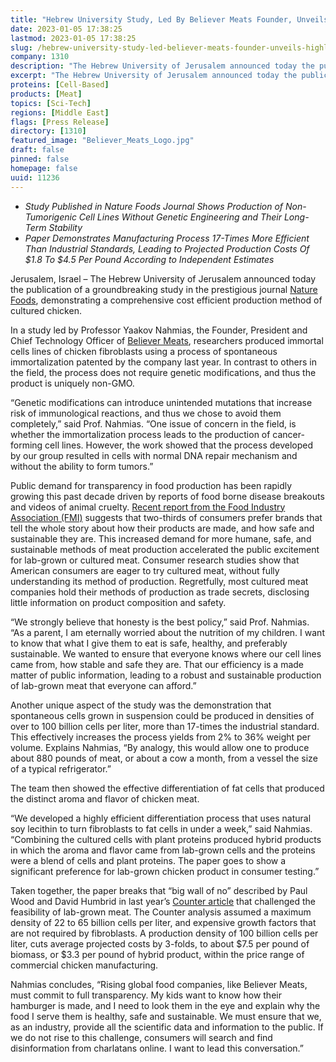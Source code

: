 ```yaml
---
title: "Hebrew University Study, Led By Believer Meats Founder, Unveils a Highly Efficient Process for the GMO-Free Production of Cultured Meat, Setting New Standards for Transparency in the Field"
date: 2023-01-05 17:38:25
lastmod: 2023-01-05 17:38:25
slug: /hebrew-university-study-led-believer-meats-founder-unveils-highly-efficient-process-gmo
company: 1310
description: "The Hebrew University of Jerusalem announced today the publication of a groundbreaking study in the prestigious journal Nature Foods, demonstrating a comprehensive cost efficient production method of cultured chicken."
excerpt: "The Hebrew University of Jerusalem announced today the publication of a groundbreaking study in the prestigious journal Nature Foods, demonstrating a comprehensive cost efficient production method of cultured chicken."
proteins: [Cell-Based]
products: [Meat]
topics: [Sci-Tech]
regions: [Middle East]
flags: [Press Release]
directory: [1310]
featured_image: "Believer_Meats_Logo.jpg"
draft: false
pinned: false
homepage: false
uuid: 11236
---
```

<ul>
<li><em>Study Published in Nature Foods Journal Shows Production of Non-Tumorigenic Cell Lines Without Genetic Engineering and Their Long-Term Stability</em></li>
<li><em>Paper Demonstrates Manufacturing Process 17-Times More Efficient Than Industrial Standards, Leading to Projected Production Costs Of $1.8 To $4.5 Per Pound According to Independent Estimates</em></li>
</ul>
<p>Jerusalem, Israel – The Hebrew University of Jerusalem announced today the publication of a groundbreaking study in the prestigious journal <a href="https://urldefense.com/v3/__https:/doi.org/10.1038/s43016-022-00658-w__;!!DlCMXiNAtWOc!0aghbuFbHPChUYK0283xrj90Xi7QtTZk6Up0N1a_w6cVONBWsIs7UXIn5tklz-UegM3PXt_MhMFm6flex8Fo1a5fJw$">Nature Foods</a>, demonstrating a comprehensive cost efficient production method of cultured chicken.</p>
<p>In a study led by Professor Yaakov Nahmias, the Founder, President and Chief Technology Officer of <a href="https://urldefense.com/v3/__https:/www.believermeats.com/__;!!DlCMXiNAtWOc!0aghbuFbHPChUYK0283xrj90Xi7QtTZk6Up0N1a_w6cVONBWsIs7UXIn5tklz-UegM3PXt_MhMFm6flex8G2ZTxYzQ$">Believer Meats</a>, researchers produced immortal cells lines of chicken fibroblasts using a process of spontaneous immortalization patented by the company last year. In contrast to others in the field, the process does not require genetic modifications, and thus the product is uniquely non-GMO.</p>
<p>“Genetic modifications can introduce unintended mutations that increase risk of immunological reactions, and thus we chose to avoid them completely,” said Prof. Nahmias. “One issue of concern in the field, is whether the immortalization process leads to the production of cancer-forming cell lines. However, the work showed that the process developed by our group resulted in cells with normal DNA repair mechanism and without the ability to form tumors.”</p>
<p>Public demand for transparency in food production has been rapidly growing this past decade driven by reports of food borne disease breakouts<em> </em>and videos of animal cruelty. <a href="https://urldefense.com/v3/__https:/nielseniq.com/global/en/news-center/2022/consumer-demand-for-food-transparency-remains-strong-as-omnichannel-rises/__;!!DlCMXiNAtWOc!0aghbuFbHPChUYK0283xrj90Xi7QtTZk6Up0N1a_w6cVONBWsIs7UXIn5tklz-UegM3PXt_MhMFm6flex8E7qJ9D_Q$">Recent report from the Food Industry Association (FMI)</a> suggests that two-thirds of consumers prefer brands that tell the whole story about how their products are made, and how safe and sustainable they are. This increased demand for more humane, safe, and sustainable methods of meat production accelerated the public excitement for lab-grown or cultured meat. Consumer research studies show that American consumers are eager to try cultured meat, without fully understanding its method of production. Regretfully, most cultured meat companies hold their methods of production as trade secrets, disclosing little information on product composition and safety.</p>
<p>“We strongly believe that honesty is the best policy,” said Prof. Nahmias. “As a parent, I am eternally worried about the nutrition of my children. I want to know that what I give them to eat is safe, healthy, and preferably sustainable. We wanted to ensure that everyone knows where our cell lines came from, how stable and safe they are. That our efficiency is a made matter of public information, leading to a robust and sustainable production of lab-grown meat that everyone can afford.”</p>
<p>Another unique aspect of the study was the demonstration that spontaneous cells grown in suspension could be produced in densities of over to 100 billion cells per liter, more than 17-times the industrial standard. This effectively increases the process yields from 2% to 36% weight per volume. Explains Nahmias, “By analogy, this would allow one to produce about 880 pounds of meat, or about a cow a month, from a vessel the size of a typical refrigerator.”</p>
<p>The team then showed the effective differentiation of fat cells that produced the distinct aroma and flavor of chicken meat.</p>
<p>“We developed a highly efficient differentiation process that uses natural soy lecithin to turn fibroblasts to fat cells in under a week,” said Nahmias. “Combining the cultured cells with plant proteins produced hybrid products in which the aroma and flavor came from lab-grown cells and the proteins were a blend of cells and plant proteins. The paper goes to show a significant preference for lab-grown chicken product in consumer testing.”</p>
<p>Taken together, the paper breaks that “big wall of no” described by Paul Wood and David Humbrid in last year’s <a href="https://urldefense.com/v3/__https:/thecounter.org/lab-grown-cultivated-meat-cost-at-scale/__;!!DlCMXiNAtWOc!0aghbuFbHPChUYK0283xrj90Xi7QtTZk6Up0N1a_w6cVONBWsIs7UXIn5tklz-UegM3PXt_MhMFm6flex8E5Yx1zlA$">Counter article</a> that challenged the feasibility of lab-grown meat. The Counter analysis assumed a maximum density of 22 to 65 billion cells per liter, and expensive growth factors that are not required by fibroblasts. A production density of 100 billion cells per liter, cuts average projected costs by 3-folds, to about $7.5 per pound of biomass, or $3.3 per pound of hybrid product, within the price range of commercial chicken manufacturing.</p>
<p>Nahmias concludes, “Rising global food companies, like Believer Meats, must commit to full transparency. My kids want to know how their hamburger is made, and I need to look them in the eye and explain why the food I serve them is healthy, safe and sustainable. We must ensure that we, as an industry, provide all the scientific data and information to the public. If we do not rise to this challenge, consumers will search and find disinformation from charlatans online. I want to lead this conversation.”</p>
